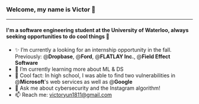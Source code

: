 ### Welcome, my name is Victor 👋
---

#### I'm a software engineering student at the University of Waterloo, always seeking opportunities to do cool things 📩

- ✨ I’m currently a looking for an internship opportunity in the fall. Previously: @**Dropbase**, @**Ford**, @**FLATLAY Inc.**, @**Field Effect Software**
- 🌱 I’m currently learning more about ML & DS
- 🔅 Cool fact: In high school, I was able to find two vulnerabilities in @**Microsoft**'s web services as well as @**Google**
- 💬 Ask me about cybersecurity and the Instagram algorithm!
- 📫 Reach me: victoryun1811@gmail.com




